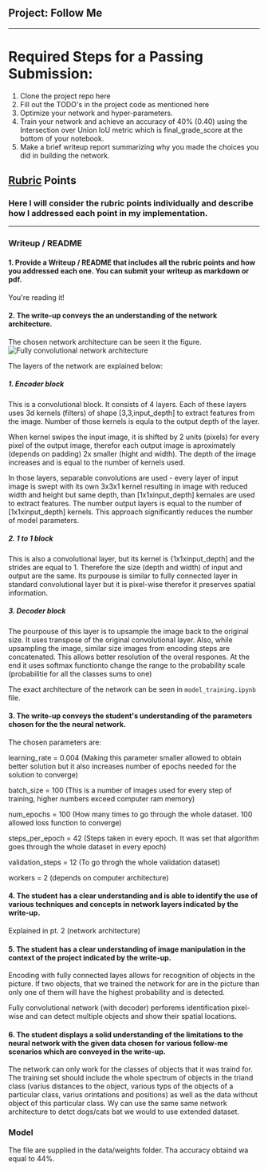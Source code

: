﻿## Project: Follow Me
---

# Required Steps for a Passing Submission:

1. Clone the project repo here
2. Fill out the TODO's in the project code as mentioned here
3. Optimize your network and hyper-parameters.
4. Train your network and achieve an accuracy of 40% (0.40) using the Intersection over Union IoU metric which is final_grade_score at the bottom of your notebook.
5. Make a brief writeup report summarizing why you made the choices you did in building the network.

## [Rubric](https://review.udacity.com/#!/rubrics/1067/view) Points
### Here I will consider the rubric points individually and describe how I addressed each point in my implementation.  

---
### Writeup / README

#### 1. Provide a Writeup / README that includes all the rubric points and how you addressed each one.  You can submit your writeup as markdown or pdf.  

You're reading it!

#### 2. The write-up conveys the an understanding of the network architecture.

The chosen network architecture can be seen it the figure.
![Fully convolutional network architecture](images/FCN.png)

The layers of the network are explained below:
##### 1. Encoder block

This is a convolutional block. It consists of 4 layers. Each of these layers uses 3d kernels (filters) of shape [3,3,input_depth] to extract features from the image. Number of those kernels is equla to the output depth of the layer. 

When kernel swipes the input image, it is shifted by 2 units (pixels) for every pixel of the output image, therefor each output image is aproximately (depends on padding) 2x smaller (hight and width). The depth of the image increases and is equal to the number of kernels used. 

In those layers, separable convolutions are used - every layer of input image is swept with its own 3x3x1 kernel resulting in image with reduced width and height but same depth, than [1x1xinput_depth] kernales are used to extract features. The number output layers is equal to the number of [1x1xinput_depth] kernels. This approach significantly reduces the number of model parameters.

##### 2. 1 to 1 block

This is also a convolutional layer, but its kernel is {1x1xinput_depth] and the strides are equal to 1. Therefore the size (depth and width) of input and output are the same. Its purpouse is similar to fully connected layer in standard convolutional layer but it is pixel-wise therefor it preserves spatial information.


##### 3. Decoder block

The pourpouse of this layer is to upsample the image back to the original size. It uses transpose of the original convolutional layer. Also, while upsampling the image, similar size images from encoding steps are concatenated. This allows better resolution of the overal respones. At the end it uses softmax functionto change the range to the probability scale (probabilitie for all the classes sums to one)

The exact architecture of the network can be seen in `model_training.ipynb` file.

#### 3. The write-up conveys the student's understanding of the parameters chosen for the the neural network.

The chosen parameters are:

learning_rate = 0.004 (Making this parameter smaller allowed to obtain better solution but it also increases number of epochs needed for the solution to converge)

batch_size = 100 (This is a number of images used for every step of training, higher numbers exceed computer ram memory)

num_epochs = 100 (How many times to go through the whole dataset. 100 allowed loss function to converge)

steps_per_epoch = 42 (Steps taken in every epoch. It was set that algorithm goes through the whole dataset in every epoch)

validation_steps = 12 (To go throgh the whole validation dataset)

workers = 2 (depends on computer architecture)

#### 4. The student has a clear understanding and is able to identify the use of various techniques and concepts in network layers indicated by the write-up.

Explained in pt. 2 (network architecture)

#### 5. The student has a clear understanding of image manipulation in the context of the project indicated by the write-up.

Encoding with fully connected layes allows for recognition of objects in the picture. If two objects, that we trained the network for are in the picture than only one of them will have the highest probability and is detected.

Fully convolutional network (with decoder) perforems identification pixel-wise and can detect multiple objects and show their spatial locations.

#### 6. The student displays a solid understanding of the limitations to the neural network with the given data chosen for various follow-me scenarios which are conveyed in the write-up.

The network can only work for the classes of objects that it was traind for. The training set should include the whole spectrum of objects in the triand class (varius distances to the object, various typs of the objects of a particular class, varius orintations and positions) as well as the data without object of this particular class. Wy can use the same same network architecture to detct dogs/cats bat we would to use extended dataset.

### Model

The file are supplied in the data/weights folder. Tha accuracy obtaind wa equal to 44%.
